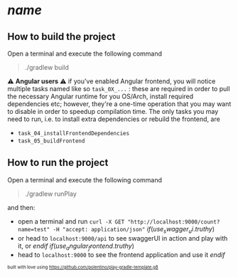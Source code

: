 # $name$

## How to build the project

Open a terminal and execute the following command

> ./gradlew build

:warning: **Angular users** :warning: if you've enabled Angular frontend, you will notice multiple tasks named like so
`task_0X_...` : these are required in order to pull the necessary Angular runtime for you OS/Arch, install required
dependencies etc; however, they're a one-time operation that you may want to disable in order to speedup compilation time.
The only tasks you may need to run, i.e. to install extra dependencies or rebuild the frontend, are
  - `task_04_installFrontendDependencies`
  - `task_05_buildFrontend`

## How to run the project

Open a terminal and execute the following command

> ./gradlew runPlay

and then:
  - open a terminal and run `curl -X GET "http://localhost:9000/count?name=test" -H "accept: application/json"`
$if(use_swagger_ui.truthy)$
  - or head to `localhost:9000/api` to see swaggerUI in action and play with it, or
$endif$
$if(use_angular_frontend.truthy)$
  - head to `localhost:9000` to see the frontend application and use it
$endif$








<sub><sub>built with love using https://github.com/polentino/play-gradle-template.g8</sub></sub>